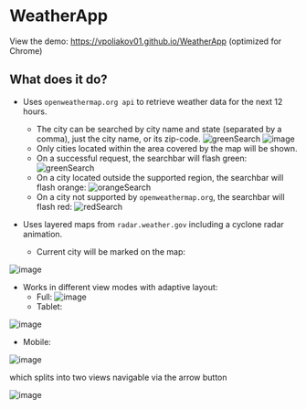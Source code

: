 # WeatherApp
View the demo: https://vpoliakov01.github.io/WeatherApp (optimized for Chrome)
## What does it do?
- Uses `openweathermap.org api` to retrieve weather data for the next 12 hours.
  - The city can be searched by city name and state (separated by a comma), just the city name, or its zip-code.
![greenSearch](https://user-images.githubusercontent.com/10080683/56843040-d44d0300-6850-11e9-9855-d5207a81e0e3.png)
![image](https://user-images.githubusercontent.com/10080683/56843353-46731700-6854-11e9-9e53-fce5f0cfc80e.png)
  - Only cities located within the area covered by the map will be shown.
  - On a successful request, the searchbar will flash green:
![greenSearch](https://user-images.githubusercontent.com/10080683/56843040-d44d0300-6850-11e9-9855-d5207a81e0e3.png)
  - On a city located outside the supported region, the searchbar will flash orange:
![orangeSearch](https://user-images.githubusercontent.com/10080683/56843067-2ee65f00-6851-11e9-8d2a-5b4064b414a5.png)
  - On a city not supported by `openweathermap.org`, the searchbar will flash red:
![redSearch](https://user-images.githubusercontent.com/10080683/56843039-d44d0300-6850-11e9-92f9-a61d346227b0.png)

- Uses layered maps from `radar.weather.gov` including a cyclone radar animation.
  - Current city will be marked on the map:

![image](https://user-images.githubusercontent.com/10080683/56843085-6c4aec80-6851-11e9-9808-88687cd82764.png)
- Works in different view modes with adaptive layout:
  - Full:
![image](https://user-images.githubusercontent.com/10080683/56843024-b97a8e80-6850-11e9-9389-f94c06fb1158.png)
  - Tablet:

![image](https://user-images.githubusercontent.com/10080683/56843281-6a822880-6853-11e9-92f8-1e37968d44f0.png)
  - Mobile:

![image](https://user-images.githubusercontent.com/10080683/56843220-c5ffe680-6852-11e9-8669-879e765875cf.png)

which splits into two views navigable via the arrow button

![image](https://user-images.githubusercontent.com/10080683/56843234-e9c32c80-6852-11e9-8835-35d8e9a9dd36.png)

